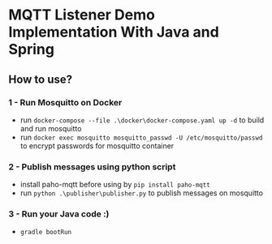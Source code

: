 # MQTT Listener Demo Implementation With Java and Spring

## How to use?

### 1 - Run Mosquitto on Docker
- run `docker-compose --file .\docker\docker-compose.yaml up -d` to build and run mosquitto
- run `docker exec mosquitto mosquitto_passwd -U /etc/mosquitto/passwd` to encrypt passwords for mosquitto container

### 2 - Publish messages using python script
- install paho-mqtt before using by `pip install paho-mqtt`
- run `python .\publisher\publisher.py` to publish messages on mosquitto

### 3 - Run your Java code :)
- `gradle bootRun`
